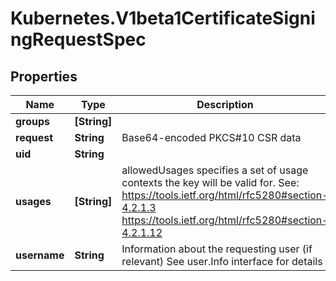 # Kubernetes.V1beta1CertificateSigningRequestSpec

## Properties
Name | Type | Description | Notes
------------ | ------------- | ------------- | -------------
**groups** | **[String]** |  | [optional] 
**request** | **String** | Base64-encoded PKCS#10 CSR data | 
**uid** | **String** |  | [optional] 
**usages** | **[String]** | allowedUsages specifies a set of usage contexts the key will be valid for. See: https://tools.ietf.org/html/rfc5280#section-4.2.1.3      https://tools.ietf.org/html/rfc5280#section-4.2.1.12 | [optional] 
**username** | **String** | Information about the requesting user (if relevant) See user.Info interface for details | [optional] 


